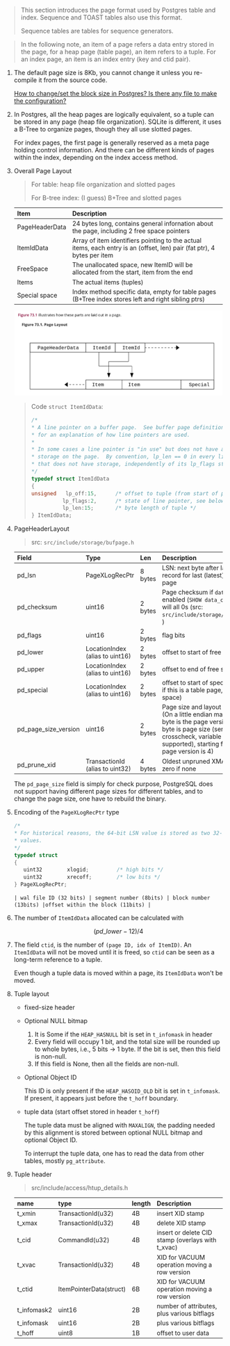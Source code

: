 > This section introduces the page format used by Postgres table and index. Sequence
> and TOAST tables also use this format.
>
> Sequence tables are tables for sequence generators.

> In the following note, an item of a page refers a data entry stored in the page,
> for a heap page (table page), an item refers to a tuple. For an index page, an
> item is an index entry (key and ctid pair).

1. The default page size is 8Kb, you cannot change it unless you re-compile it
   from the source code.

   [How to change/set the block size in Postgres? Is there any file to make the configuration?](https://stackoverflow.com/q/56147727/14092446)


3. In Postgres, all the heap pages are logically equivalent, so a tuple can be
   stored in any page (heap file organization). SQLite is different, it uses a
   B-Tree to organize pages, though they all use slotted pages.

   For index pages, the first page is generally reserved as a meta page holding 
   control information. And there can be different kinds of pages within the
   index, depending on the index access method.

4. Overall Page Layout

   > For table: heap file organization and slotted pages
   >
   > For B-tree index: (I guess) B+Tree and slotted pages

   | Item | Description| 
   |------|------------|
   |PageHeaderData | 24 bytes long, contains general infornation about the page, including 2 free space pointers|
   |ItemIdData | Array of item identifiers pointing to the actual items, each entry is an (offset, len) pair (fat ptr), 4 bytes per item |
   |FreeSpace | The unallocated space, new ItemID will be allocated from the start, item from the end |
   |Items | The actual items (tuples) |
   |Special space | Index method specific data, empty for table pages (B+Tree index stores left and right sibling ptrs) |

   ![diagram](https://github.com/SteveLauC/pic/blob/main/Screenshot%20from%202024-03-18%2008-24-47.png)

   > Code `struct ItemIdData`:
   >
   > ```c
   > /*
   > * A line pointer on a buffer page.  See buffer page definitions and comments
   > * for an explanation of how line pointers are used.
   > *
   > * In some cases a line pointer is "in use" but does not have any associated
   > * storage on the page.  By convention, lp_len == 0 in every line pointer
   > * that does not have storage, independently of its lp_flags state.
   > */
   > typedef struct ItemIdData
   > {
   > unsigned	lp_off:15,		/* offset to tuple (from start of page) */
   >           lp_flags:2,		/* state of line pointer, see below */
   >           lp_len:15;		/* byte length of tuple */
   > } ItemIdData;
   > ``` 


5. PageHeaderLayout

   > src: `src/include/storage/bufpage.h`

   | Field | Type | Len | Description |
   |-------|------|-----|-------------|
   | pd_lsn | PageXLogRecPtr | 8 bytes | LSN: next byte after last byte of WAL record for last (latest) change to this page |
   | pd_checksum | uint16 | 2 bytes | Page checksum if `data checksums` are enabled (`SHOW data_checksum`) or it will all 0s (src: `src/include/storage/checksum_impl.h` ) |
   | pd_flags | uint16 | 2 bytes | flag bits |
   | pd_lower | LocationIndex (alias to uint16) | 2 bytes | offset to start of free space |
   | pd_upper | LocationIndex (alias to uint16) | 2 bytes | offset to end of free space |
   | pd_special | LocationIndex (alias to uint16) | 2 bytes | offset to start of special space (8192 if this is a table page, i.e, no special space) |
   | pd_page_size_version | uint16 | 2 bytes | Page size and layout version number (On a little endian machine, the first byte is the page version, the second byte is page size (serves as a crosscheck, variable page size is not supported), starting from Pg 8.3, page version is 4) |
   | pd_prune_xid | TransactionId (alias to uint32) | 4 bytes | Oldest unpruned XMAX on page, or zero if none |

   The `pd_page_size` field is simply for check purpose, PostgreSQL does not 
   support having different page sizes for different tables, and to change the
   page size, one have to rebuild the binary.

6. Encoding of the `PageXLogRecPtr` type

   ```c
   /*
   * For historical reasons, the 64-bit LSN value is stored as two 32-bit
   * values.
   */
   typedef struct
   {
      uint32		xlogid;			/* high bits */
      uint32		xrecoff;		/* low bits */
   } PageXLogRecPtr;
   ```

   ```
   | wal file ID (32 bits) | segment number (8bits) | block number (13bits) |offset within the block (11bits) |
   ```

7. The number of `ItemIdData` allocated can be calculated with

   $$ (pd\_lower - 12) /4 $$

8. The field `ctid`, is the number of `(page ID, idx of ItemID)`. An `ItemIdData`
   will not be moved until it is freed, so `ctid` can be seen as a long-term 
   reference to a tuple.

   Even though a tuple data is moved within a page, its `ItemIdData` won't be 
   moved.

9. Tuple layout

   * fixed-size header
   * Optional NULL bitmap 

     1. It is Some if the `HEAP_HASNULL` bit is set in `t_infomask` in header
     2. Every field will occupy 1 bit, and the total size will be rounded up to
        whole bytes, i.e., 5 bits -> 1 byte.
        If the bit is set, then this field is non-null.
     3. If this field is None, then all the fields are non-null.

   * Optional Object ID

     This ID is only present if the `HEAP_HASOID_OLD` bit is set in `t_infomask`. 
     If present, it appears just before the `t_hoff` boundary.

   * tuple data (start offset stored in header `t_hoff`)

     The tuple data must be aligned with `MAXALIGN`, the padding needed by this
     alignment is stored between optional NULL bitmap and optional Object ID.

     To interrupt the tuple data, one has to read the data from other tables, 
     mostly `pg_attribute`.

10. Tuple header

    > src/include/access/htup_details.h

    |name    | type               | length | Description      | 
    |--------|--------------------|--------|------------------|
    | t_xmin | TransactionId(u32) | 4B     | insert XID stamp |
    | t_xmax | TransactionId(u32) | 4B     | delete XID stamp |
    | t_cid  | CommandId(u32)     | 4B     | insert or delete CID stamp (overlays with t_xvac) |
    | t_xvac | TransactionId(u32) | 4B     | XID for VACUUM operation moving a row version |
    | t_ctid | ItemPointerData(struct) | 6B     | XID for VACUUM operation moving a row version |
    | t_infomask2 | uint16 | 2B     | number of attributes, plus various bitflags |
    | t_infomask | uint16 | 2B     | plus various bitflags |
    | t_hoff | uint8 | 1B     | offset to user data |

